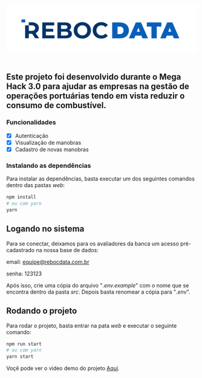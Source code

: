 ![](/web/src/assets/blue-logo.svg)</br></br>

## Este projeto foi desenvolvido durante o Mega Hack 3.0 para ajudar as empresas na gestão de operações portuárias tendo em vista reduzir o consumo de combustível.

### Funcionalidades

- [x] Autenticação
- [x] Visualização de manobras
- [x] Cadastro de novas manobras

### Instalando as dependências
Para instalar as dependências, basta executar um dos seguintes comandos dentro das pastas *web*:
```bash
npm install
# ou com yarn
yarn
```

## Logando no sistema
Para se conectar, deixamos para os avaliadores da banca um acesso pré-cadastrado na nossa base de dados:

email: equipe@rebocdata.com.br

senha: 123123

Após isso, crie uma cópia do arquivo "*.env.example*" com o nome que se encontra dentro da pasta *src*. Depois basta renomear a cópia para "*.env*".


## Rodando o projeto
Para rodar o projeto, basta entrar na pata *web* e executar o seguinte comando:
```bash
npm run start
# ou com yarn
yarn start
```

Voçê pode ver o video demo do projeto [Aqui](https://www.youtube.com/watch?v=tJxqTEdGkBw).
